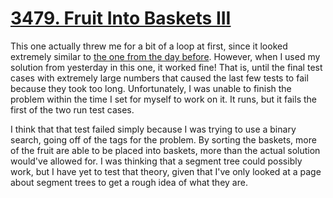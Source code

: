 # [3479. Fruit Into Baskets III](https://leetcode.com/problems/fruits-into-baskets-iii/description/?envType=daily-question&envId=2025-08-06)

This one actually threw me for a bit of a loop at first, since it looked extremely similar to [the one from the day before](../05/3477.fruit-into-baskets-ii.rs). However, when I used my solution from yesterday in this one, it worked fine! That is, until the final test cases with extremely large numbers that caused the last few tests to fail because they took too long. Unfortunately, I was unable to finish the problem within the time I set for myself to work on it. It runs, but it fails the first of the two run test cases.

I think that that test failed simply because I was trying to use a binary search, going off of the tags for the problem. By sorting the baskets, more of the fruit are able to be placed into baskets, more than the actual solution would've allowed for. I was thinking that a segment tree could possibly work, but I have yet to test that theory, given that I've only looked at a page about segment trees to get a rough idea of what they are.
